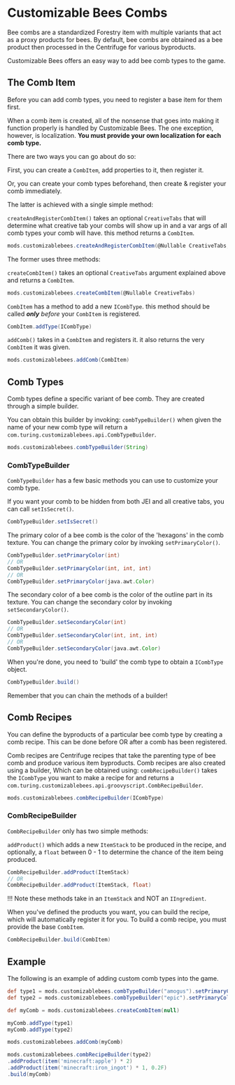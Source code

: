 # Customizable Bees Combs
Bee combs are a standardized Forestry item with multiple variants that act as a proxy products for bees.
By default, bee combs are obtained as a bee product then processed in the Centrifuge for various byproducts.

Customizable Bees offers an easy way to add bee comb types to the game.

## The Comb Item
Before you can add comb types, you need to register a base item for them first.

When a comb item is created, all of the nonsense that goes into making it function properly is handled by Customizable Bees.
The one exception, however, is localization. **You must provide your own localization for each comb type.**

There are two ways you can go about do so:

First, you can create a `CombItem`, add properties to it, then register it.

Or, you can create your comb types beforehand, then create & register your comb immediately.

The latter is achieved with a single simple method:

`createAndRegisterCombItem()` takes an optional `CreativeTabs` that will determine what creative tab your combs will show up in and a var args of all comb types your comb will have.
this method returns a `CombItem`.
```groovy
mods.customizablebees.createAndRegisterCombItem(@Nullable CreativeTabs, ICombType...)
```

The former uses three methods:

`createCombItem()` takes an optional `CreativeTabs` argument explained above and returns a `CombItem`.
```groovy
mods.customizablebees.createCombItem(@Nullable CreativeTabs)
```

`CombItem` has a method to add a new `ICombType`.
this method should be called _**only** before_ your `CombItem` is registered.
```groovy
CombItem.addType(ICombType)
```

`addComb()` takes in a `CombItem` and registers it.
it also returns the very `CombItem` it was given.
```groovy
mods.customizablebees.addComb(CombItem)
```

## Comb Types
Comb types define a specific variant of bee comb. They are created through a simple builder.

You can obtain this builder by invoking:
`combTypeBuilder()` when given the name of your new comb type will return a `com.turing.customizablebees.api.CombTypeBuilder`.
```groovy
mods.customizablebees.combTypeBuilder(String)
```

### CombTypeBuilder
`CombTypeBuilder` has a few basic methods you can use to customize your comb type.

If you want your comb to be hidden from both JEI and all creative tabs, you can call `setIsSecret()`.
```groovy
CombTypeBuilder.setIsSecret()
```

The primary color of a bee comb is the color of the 'hexagons' in the comb texture.
You can change the primary color by invoking `setPrimaryColor()`.
```groovy
CombTypeBuilder.setPrimaryColor(int)
// OR
CombTypeBuilder.setPrimaryColor(int, int, int)
// OR
CombTypeBuilder.setPrimaryColor(java.awt.Color)
```

The secondary color of a bee comb is the color of the outline part in its texture.
You can change the secondary color by invoking `setSecondaryColor()`.
```groovy
CombTypeBuilder.setSecondaryColor(int)
// OR
CombTypeBuilder.setSecondaryColor(int, int, int)
// OR
CombTypeBuilder.setSecondaryColor(java.awt.Color)
```

When you're done, you need to 'build' the comb type to obtain a `ICombType` object.
```groovy
CombTypeBuilder.build()
```

Remember that you can chain the methods of a builder!

## Comb Recipes
You can define the byproducts of a particular bee comb type by creating a comb recipe.
This can be done before OR after a comb has been registered.

Comb recipes are Centrifuge recipes that take the parenting type of bee comb and produce various item byproducts.
Comb recipes are also created using a builder, Which can be obtained using:
`combRecipeBuilder()` takes the `ICombType` you want to make a recipe for and returns a `com.turing.customizablebees.api.groovyscript.CombRecipeBuilder`.
```groovy
mods.customizablebees.combRecipeBuilder(ICombType)
```

### CombRecipeBuilder
`CombRecipeBuilder` only has two simple methods:

`addProduct()` which adds a new `ItemStack` to be produced in the recipe, and optionally, a `float` between 0 - 1 to determine the chance of the item being produced.
```groovy
CombRecipeBuilder.addProduct(ItemStack)
// OR
CombRecipeBuilder.addProduct(ItemStack, float)
```

!!! Note
    these methods take in an `ItemStack` and NOT an `IIngredient`.

When you've defined the products you want, you can build the recipe, which will automatically register it for you.
To build a comb recipe, you must provide the base `CombItem`.
```groovy
CombRecipeBuilder.build(CombItem)
```

## Example
The following is an example of adding custom comb types into the game.

```groovy
def type1 = mods.customizablebees.combTypeBuilder("amogus").setPrimaryColor(0xFFFFFF).setSecondaryColor(200, 200, 0).build()
def type2 = mods.customizablebees.combTypeBuilder("epic").setPrimaryColor(new java.awt.Color(200, 200, 0)).setSecondaryColor(120, 0, 80).build()

def myComb = mods.customizablebees.createCombItem(null)

myComb.addType(type1)
myComb.addType(type2)

mods.customizablebees.addComb(myComb)

mods.customizablebees.combRecipeBuilder(type2)
.addProduct(item('minecraft:apple') * 2)
.addProduct(item('minecraft:iron_ingot') * 1, 0.2F)
.build(myComb)
```